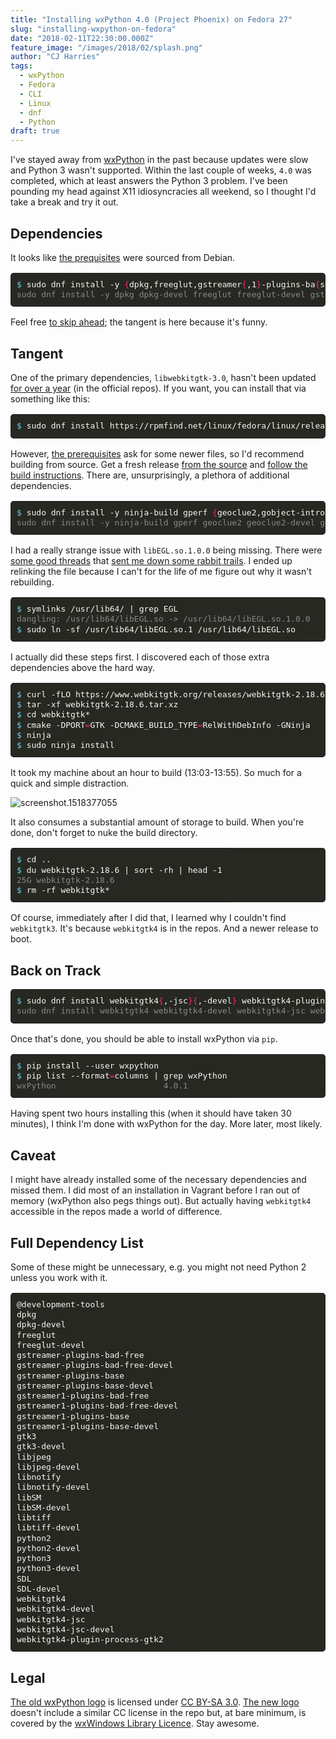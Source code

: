```yaml
---
title: "Installing wxPython 4.0 (Project Phoenix) on Fedora 27"
slug: "installing-wxpython-on-fedora"
date: "2018-02-11T22:30:00.000Z"
feature_image: "/images/2018/02/splash.png"
author: "CJ Harries"
tags:
  - wxPython
  - Fedora
  - CLI
  - Linux
  - dnf
  - Python
draft: true
---
```


I've stayed away from [wxPython](https://wxpython.org/) in the past because updates were slow and Python 3 wasn't supported. Within the last couple of weeks, `4.0` was completed, which at least answers the Python 3 problem. I've been pounding my head against X11 idiosyncracies all weekend, so I thought I'd take a break and try it out.

## Dependencies

It looks like [the prequisites](https://github.com/wxWidgets/Phoenix/#prerequisites) were sourced from Debian.

<table class="highlighttable" style='border-radius:5px; display:block; font-family:Consolas, "Courier New", monospace; min-width:300px; overflow:auto; width:100%; background:#272822; color:#f8f8f2' width="100%"><tr><td class="code" style="border:none; background-image:none; background-position:center; background-repeat:no-repeat; padding:10px 0">
<div class="highlight" style='border-radius:5px; display:block; font-family:Consolas, "Courier New", monospace; min-width:300px; overflow:auto; width:100%; background:#272822; color:#f8f8f2' width="100%"><pre style="background:#272822; color:#f8f8f2; border:none; font-size:1em; line-height:125%; padding:10px; margin-bottom:0; margin-top:0; padding-bottom:0; padding-top:0"><span></span><span class="gp" style="color:#66d9ef">$</span> sudo dnf install -y <span class="o" style="color:#f92672">{</span>dpkg,freeglut,gstreamer<span class="o" style="color:#f92672">{</span>,1<span class="o" style="color:#f92672">}</span>-plugins-ba<span class="o" style="color:#f92672">{</span>se,d-free<span class="o" style="color:#f92672">}</span>,gtk3,lib<span class="o" style="color:#f92672">{</span>jpeg,notify,SM,tiff<span class="o" style="color:#f92672">}</span>,python<span class="o" style="color:#f92672">{</span><span class="m" style="color:#ae81ff">2</span>,3<span class="o" style="color:#f92672">}</span>,SDL<span class="o" style="color:#f92672">}{</span>,-devel<span class="o" style="color:#f92672">}</span> @development-tools<br><span class="go" style="color:#888">sudo dnf install -y dpkg dpkg-devel freeglut freeglut-devel gstreamer-plugins-base gstreamer-plugins-base-devel gstreamer-plugins-bad-free gstreamer-plugins-bad-free-devel gstreamer1-plugins-base gstreamer1-plugins-base-devel gstreamer1-plugins-bad-free gstreamer1-plugins-bad-free-devel gtk3 gtk3-devel libjpeg libjpeg-devel libnotify libnotify-devel libSM libSM-devel libtiff libtiff-devel python2 python2-devel python3 python3-devel SDL SDL-devel @development-tools</span><br></pre></div>
</td></tr></table>

Feel free [to skip ahead](#back-on-track); the tangent is here because it's funny.

## Tangent

One of the primary dependencies, `libwebkitgtk-3.0`, hasn't been updated [for over a year](https://rpmfind.net/linux/rpm2html/search.php?query=libwebkitgtk-3.0.so.0%28%29%2864bit%29) (in the official repos). If you want, you can install that via something like this:

<table class="highlighttable" style='border-radius:5px; display:block; font-family:Consolas, "Courier New", monospace; min-width:300px; overflow:auto; width:100%; background:#272822; color:#f8f8f2' width="100%"><tr><td class="code" style="border:none; background-image:none; background-position:center; background-repeat:no-repeat; padding:10px 0">
<div class="highlight" style='border-radius:5px; display:block; font-family:Consolas, "Courier New", monospace; min-width:300px; overflow:auto; width:100%; background:#272822; color:#f8f8f2' width="100%"><pre style="background:#272822; color:#f8f8f2; border:none; font-size:1em; line-height:125%; padding:10px; margin-bottom:0; margin-top:0; padding-bottom:0; padding-top:0"><span></span><span class="gp" style="color:#66d9ef">$</span> sudo dnf install https://rpmfind.net/linux/fedora/linux/releases/26/Everything/x86_64/os/Packages/w/webkitgtk3-2.4.11-5.fc26.x86_64.rpm<br></pre></div>
</td></tr></table>

However, [the prerequisites](https://github.com/wxWidgets/Phoenix/#prerequisites) ask for some newer files, so I'd recommend building from source. Get a fresh release [from the source](https://www.webkitgtk.org/) and [follow the build instructions](https://trac.webkit.org/wiki/BuildingGtk). There are, unsurprisingly, a plethora of additional dependencies.

<table class="highlighttable" style='border-radius:5px; display:block; font-family:Consolas, "Courier New", monospace; min-width:300px; overflow:auto; width:100%; background:#272822; color:#f8f8f2' width="100%"><tr><td class="code" style="border:none; background-image:none; background-position:center; background-repeat:no-repeat; padding:10px 0">
<div class="highlight" style='border-radius:5px; display:block; font-family:Consolas, "Courier New", monospace; min-width:300px; overflow:auto; width:100%; background:#272822; color:#f8f8f2' width="100%"><pre style="background:#272822; color:#f8f8f2; border:none; font-size:1em; line-height:125%; padding:10px; margin-bottom:0; margin-top:0; padding-bottom:0; padding-top:0"><span></span><span class="gp" style="color:#66d9ef">$</span> sudo dnf install -y ninja-build gperf <span class="o" style="color:#f92672">{</span>geoclue2,gobject-introspection,gtk2,hyphen,lib<span class="o" style="color:#f92672">{</span>secret,soup,tasn1,webp,xslt<span class="o" style="color:#f92672">}</span>,sqlite<span class="o" style="color:#f92672">}{</span>,-devel<span class="o" style="color:#f92672">}</span><br><span class="go" style="color:#888">sudo dnf install -y ninja-build gperf geoclue2 geoclue2-devel gobject-introspection gobject-introspection-devel gtk2 gtk2-devel hyphen hyphen-devel libsecret libsecret-devel libsoup libsoup-devel libtasn1 libtasn1-devel libwebp libwebp-devel libxslt libxslt-devel sqlite sqlite-devel</span><br></pre></div>
</td></tr></table>

I had a really strange issue with `libEGL.so.1.0.0` being missing. There were [some good threads](https://ask.fedoraproject.org/en/question/100988/broken-dependecies/?answer=100999#post-id-100999) that [sent me down some rabbit trails](https://forums.opensuse.org/showthread.php/518010-how-can-I-install-usr-lib64-libEGL-so). I ended up relinking the file because I can't for the life of me figure out why it wasn't rebuilding.

<table class="highlighttable" style='border-radius:5px; display:block; font-family:Consolas, "Courier New", monospace; min-width:300px; overflow:auto; width:100%; background:#272822; color:#f8f8f2' width="100%"><tr><td class="code" style="border:none; background-image:none; background-position:center; background-repeat:no-repeat; padding:10px 0">
<div class="highlight" style='border-radius:5px; display:block; font-family:Consolas, "Courier New", monospace; min-width:300px; overflow:auto; width:100%; background:#272822; color:#f8f8f2' width="100%"><pre style="background:#272822; color:#f8f8f2; border:none; font-size:1em; line-height:125%; padding:10px; margin-bottom:0; margin-top:0; padding-bottom:0; padding-top:0"><span></span><span class="gp" style="color:#66d9ef">$</span> symlinks /usr/lib64/ <span class="p">|</span> grep EGL<br><span class="go" style="color:#888">dangling: /usr/lib64/libEGL.so -&gt; /usr/lib64/libEGL.so.1.0.0</span><br><span class="gp" style="color:#66d9ef">$</span> sudo ln -sf /usr/lib64/libEGL.so.1 /usr/lib64/libEGL.so<br></pre></div>
</td></tr></table>

I actually did these steps first. I discovered each of those extra dependencies above the hard way.

<table class="highlighttable" style='border-radius:5px; display:block; font-family:Consolas, "Courier New", monospace; min-width:300px; overflow:auto; width:100%; background:#272822; color:#f8f8f2' width="100%"><tr><td class="code" style="border:none; background-image:none; background-position:center; background-repeat:no-repeat; padding:10px 0">
<div class="highlight" style='border-radius:5px; display:block; font-family:Consolas, "Courier New", monospace; min-width:300px; overflow:auto; width:100%; background:#272822; color:#f8f8f2' width="100%"><pre style="background:#272822; color:#f8f8f2; border:none; font-size:1em; line-height:125%; padding:10px; margin-bottom:0; margin-top:0; padding-bottom:0; padding-top:0"><span></span><span class="gp" style="color:#66d9ef">$</span> curl -fLO https://www.webkitgtk.org/releases/webkitgtk-2.18.6.tar.xz<br><span class="gp" style="color:#66d9ef">$</span> tar -xf webkitgtk-2.18.6.tar.xz<br><span class="gp" style="color:#66d9ef">$</span> <span class="nb" style="color:#f8f8f2">cd</span> webkitgtk*<br><span class="gp" style="color:#66d9ef">$</span> cmake -DPORT<span class="o" style="color:#f92672">=</span>GTK -DCMAKE_BUILD_TYPE<span class="o" style="color:#f92672">=</span>RelWithDebInfo -GNinja<br><span class="gp" style="color:#66d9ef">$</span> ninja<br><span class="gp" style="color:#66d9ef">$</span> sudo ninja install<br></pre></div>
</td></tr></table>

It took my machine about an hour to build (13:03-13:55). So much for a quick and simple distraction.

![screenshot.1518377055](/images/2018/02/screenshot.1518377055.png)

It also consumes a substantial amount of storage to build. When you're done, don't forget to nuke the build directory.

<table class="highlighttable" style='border-radius:5px; display:block; font-family:Consolas, "Courier New", monospace; min-width:300px; overflow:auto; width:100%; background:#272822; color:#f8f8f2' width="100%"><tr><td class="code" style="border:none; background-image:none; background-position:center; background-repeat:no-repeat; padding:10px 0">
<div class="highlight" style='border-radius:5px; display:block; font-family:Consolas, "Courier New", monospace; min-width:300px; overflow:auto; width:100%; background:#272822; color:#f8f8f2' width="100%"><pre style="background:#272822; color:#f8f8f2; border:none; font-size:1em; line-height:125%; padding:10px; margin-bottom:0; margin-top:0; padding-bottom:0; padding-top:0"><span></span><span class="gp" style="color:#66d9ef">$</span> <span class="nb" style="color:#f8f8f2">cd</span> ..<br><span class="gp" style="color:#66d9ef">$</span> du webkitgtk-2.18.6 <span class="p">|</span> sort -rh <span class="p">|</span> head -1<br><span class="go" style="color:#888">25G webkitgtk-2.18.6</span><br><span class="gp" style="color:#66d9ef">$</span> rm -rf webkitgtk*<br></pre></div>
</td></tr></table>

Of course, immediately after I did that, I learned why I couldn't find `webkitgtk3`. It's because `webkitgtk4` is in the repos. And a newer release to boot.

## Back on Track

<table class="highlighttable" style='border-radius:5px; display:block; font-family:Consolas, "Courier New", monospace; min-width:300px; overflow:auto; width:100%; background:#272822; color:#f8f8f2' width="100%"><tr><td class="code" style="border:none; background-image:none; background-position:center; background-repeat:no-repeat; padding:10px 0">
<div class="highlight" style='border-radius:5px; display:block; font-family:Consolas, "Courier New", monospace; min-width:300px; overflow:auto; width:100%; background:#272822; color:#f8f8f2' width="100%"><pre style="background:#272822; color:#f8f8f2; border:none; font-size:1em; line-height:125%; padding:10px; margin-bottom:0; margin-top:0; padding-bottom:0; padding-top:0"><span></span><span class="gp" style="color:#66d9ef">$</span> sudo dnf install webkitgtk4<span class="o" style="color:#f92672">{</span>,-jsc<span class="o" style="color:#f92672">}{</span>,-devel<span class="o" style="color:#f92672">}</span> webkitgtk4-plugin-process-gtk2<br><span class="go" style="color:#888">sudo dnf install webkitgtk4 webkitgtk4-devel webkitgtk4-jsc webkitgtk4-jsc-devel webkitgtk4-plugin-process-gtk2</span><br></pre></div>
</td></tr></table>

Once that's done, you should be able to install wxPython via `pip`.

<table class="highlighttable" style='border-radius:5px; display:block; font-family:Consolas, "Courier New", monospace; min-width:300px; overflow:auto; width:100%; background:#272822; color:#f8f8f2' width="100%"><tr><td class="code" style="border:none; background-image:none; background-position:center; background-repeat:no-repeat; padding:10px 0">
<div class="highlight" style='border-radius:5px; display:block; font-family:Consolas, "Courier New", monospace; min-width:300px; overflow:auto; width:100%; background:#272822; color:#f8f8f2' width="100%"><pre style="background:#272822; color:#f8f8f2; border:none; font-size:1em; line-height:125%; padding:10px; margin-bottom:0; margin-top:0; padding-bottom:0; padding-top:0"><span></span><span class="gp" style="color:#66d9ef">$</span> pip install --user wxpython<br><span class="gp" style="color:#66d9ef">$</span> pip list --format<span class="o" style="color:#f92672">=</span>columns <span class="p">|</span> grep wxPython<br><span class="go" style="color:#888">wxPython                      4.0.1</span><br></pre></div>
</td></tr></table>

Having spent two hours installing this (when it should have taken 30 minutes), I think I'm done with wxPython for the day. More later, most likely.

## Caveat

I might have already installed some of the necessary dependencies and missed them. I did most of an installation in Vagrant before I ran out of memory (wxPython also pegs things out). But actually having `webkitgtk4` accessible in the repos made a world of difference.

## Full Dependency List

Some of these might be unnecessary, e.g. you might not need Python 2 unless you work with it.

<table class="highlighttable" style='border-radius:5px; display:block; font-family:Consolas, "Courier New", monospace; min-width:300px; overflow:auto; width:100%; background:#272822; color:#f8f8f2' width="100%"><tr><td class="code" style="border:none; background-image:none; background-position:center; background-repeat:no-repeat; padding:10px 0">
<div class="highlight" style='border-radius:5px; display:block; font-family:Consolas, "Courier New", monospace; min-width:300px; overflow:auto; width:100%; background:#272822; color:#f8f8f2' width="100%"><pre style="background:#272822; color:#f8f8f2; border:none; font-size:1em; line-height:125%; padding:10px; margin-bottom:0; margin-top:0; padding-bottom:0; padding-top:0"><span></span>@development-tools<br>dpkg<br>dpkg-devel<br>freeglut<br>freeglut-devel<br>gstreamer-plugins-bad-free<br>gstreamer-plugins-bad-free-devel<br>gstreamer-plugins-base<br>gstreamer-plugins-base-devel<br>gstreamer1-plugins-bad-free<br>gstreamer1-plugins-bad-free-devel<br>gstreamer1-plugins-base<br>gstreamer1-plugins-base-devel<br>gtk3<br>gtk3-devel<br>libjpeg<br>libjpeg-devel<br>libnotify<br>libnotify-devel<br>libSM<br>libSM-devel<br>libtiff<br>libtiff-devel<br>python2<br>python2-devel<br>python3<br>python3-devel<br>SDL<br>SDL-devel<br>webkitgtk4<br>webkitgtk4-devel<br>webkitgtk4-jsc<br>webkitgtk4-jsc-devel<br>webkitgtk4-plugin-process-gtk2<br></pre></div>
</td></tr></table>

## Legal

[The old wxPython logo](https://commons.wikimedia.org/wiki/File:WxPython-logo.png) is licensed under [CC BY-SA 3.0](https://creativecommons.org/licenses/by-sa/3.0/deed.en). [The new logo](https://github.com/wxWidgets/Phoenix/blob/master/demo/bitmaps/splash.png) doesn't include a similar CC license in the repo but, at bare minimum, is covered by the [wxWindows Library Licence](https://opensource.org/licenses/wxwindows.php). Stay awesome.
